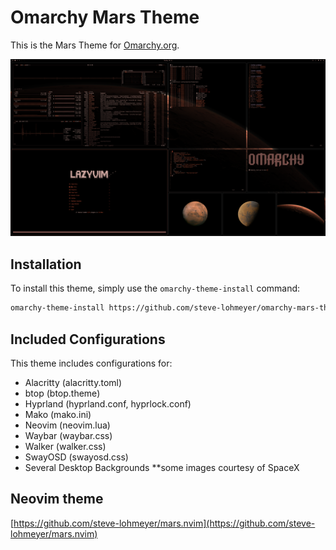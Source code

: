 # Omarchy Mars Theme

This is the Mars Theme for [Omarchy.org](https://omarchy.org).

<p align="center">
  <img src="theme.png" alt="Mars Theme Preview">
</p>

## Installation

To install this theme, simply use the `omarchy-theme-install` command:

```bash
omarchy-theme-install https://github.com/steve-lohmeyer/omarchy-mars-theme
```

## Included Configurations

This theme includes configurations for:

- Alacritty (alacritty.toml)
- btop (btop.theme)
- Hyprland (hyprland.conf, hyprlock.conf)
- Mako (mako.ini)
- Neovim (neovim.lua)
- Waybar (waybar.css)
- Walker (walker.css)
- SwayOSD (swayosd.css)
- Several Desktop Backgrounds **some images courtesy of SpaceX

## Neovim theme
[https://github.com/steve-lohmeyer/mars.nvim](https://github.com/steve-lohmeyer/mars.nvim)
